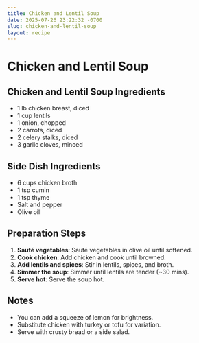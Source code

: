 ```yaml
---
title: Chicken and Lentil Soup
date: 2025-07-26 23:22:32 -0700
slug: chicken-and-lentil-soup
layout: recipe
---
```


# Chicken and Lentil Soup

## Chicken and Lentil Soup Ingredients
- 1 lb chicken breast, diced
- 1 cup lentils
- 1 onion, chopped
- 2 carrots, diced
- 2 celery stalks, diced
- 3 garlic cloves, minced

## Side Dish Ingredients
- 6 cups chicken broth
- 1 tsp cumin
- 1 tsp thyme
- Salt and pepper
- Olive oil

## Preparation Steps
1. **Sauté vegetables**: Sauté vegetables in olive oil until softened.
2. **Cook chicken**: Add chicken and cook until browned.
3. **Add lentils and spices**: Stir in lentils, spices, and broth.
4. **Simmer the soup**: Simmer until lentils are tender (~30 mins).
5. **Serve hot**: Serve the soup hot.

## Notes
- You can add a squeeze of lemon for brightness.
- Substitute chicken with turkey or tofu for variation.
- Serve with crusty bread or a side salad.
